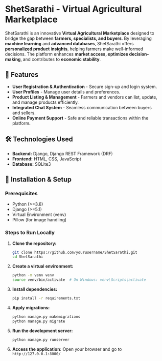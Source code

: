 # ShetSarathi - Virtual Agricultural Marketplace

ShetSarathi is an innovative **Virtual Agricultural Marketplace** designed to bridge the gap between **farmers, specialists, and buyers**. By leveraging **machine learning** and **advanced databases**, ShetSarathi offers **personalized product insights**, helping farmers make well-informed decisions. The platform enhances **market access, optimizes decision-making**, and contributes to **economic stability**.

## 🚀 Features

- **User Registration & Authentication** - Secure sign-up and login system.
- **User Profiles** - Manage user details and preferences.
- **Product Listing & Management** - Farmers and vendors can list, update, and manage products efficiently.
- **Integrated Chat System** - Seamless communication between buyers and sellers.
- **Online Payment Support** - Safe and reliable transactions within the platform.

## 🛠️ Technologies Used

- **Backend:** Django, Django REST Framework (DRF)
- **Frontend:** HTML, CSS, JavaScript
- **Database:** SQLite3

## 🚀 Installation & Setup

### Prerequisites
- Python (>=3.8)
- Django (>=5.1)
- Virtual Environment (venv)
- Pillow (for image handling)

### Steps to Run Locally

1. **Clone the repository:**
   ```sh
   git clone https://github.com/yourusername/ShetSarathi.git
   cd ShetSarathi
   ```

2. **Create a virtual environment:**
   ```sh
   python -m venv venv
   source venv/bin/activate  # On Windows: venv\Scripts\activate
   ```

3. **Install dependencies:**
   ```sh
   pip install -r requirements.txt
   ```

4. **Apply migrations:**
   ```sh
   python manage.py makemigrations
   python manage.py migrate
   ```

5. **Run the development server:**
   ```sh
   python manage.py runserver
   ```

6. **Access the application:**
   Open your browser and go to `http://127.0.0.1:8000/`
